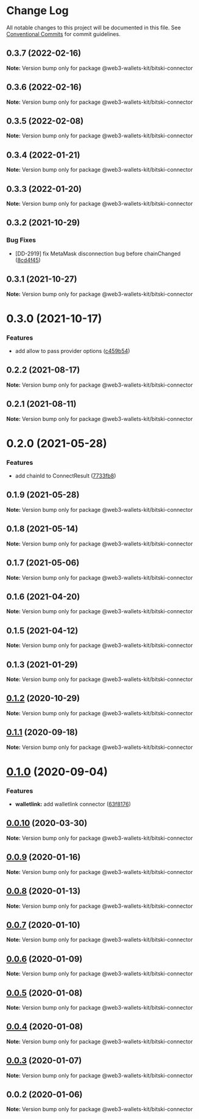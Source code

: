 # Change Log

All notable changes to this project will be documented in this file.
See [Conventional Commits](https://conventionalcommits.org) for commit guidelines.

## 0.3.7 (2022-02-16)

**Note:** Version bump only for package @web3-wallets-kit/bitski-connector





## 0.3.6 (2022-02-16)

**Note:** Version bump only for package @web3-wallets-kit/bitski-connector





## 0.3.5 (2022-02-08)

**Note:** Version bump only for package @web3-wallets-kit/bitski-connector





## 0.3.4 (2022-01-21)

**Note:** Version bump only for package @web3-wallets-kit/bitski-connector





## 0.3.3 (2022-01-20)

**Note:** Version bump only for package @web3-wallets-kit/bitski-connector





## 0.3.2 (2021-10-29)


### Bug Fixes

* [DD-2919] fix MetaMask disconnection bug before chainChanged ([8cd4f45](https://github.com/akropolisio/web3-wallets-kit/commit/8cd4f45074d8893f82e33fa79710fa2911b829a7))





## 0.3.1 (2021-10-27)

**Note:** Version bump only for package @web3-wallets-kit/bitski-connector





# 0.3.0 (2021-10-17)


### Features

* add allow to pass provider options ([c459b54](https://github.com/akropolisio/web3-wallets-kit/commit/c459b54380fa88a13dae0d63a2b23eaa95bc6090))





## 0.2.2 (2021-08-17)

**Note:** Version bump only for package @web3-wallets-kit/bitski-connector





## 0.2.1 (2021-08-11)

**Note:** Version bump only for package @web3-wallets-kit/bitski-connector





# 0.2.0 (2021-05-28)


### Features

* add chainId to ConnectResult ([7733fb8](https://github.com/akropolisio/web3-wallets-kit/commit/7733fb8badc43fd29b77de972c65772b5013734a))





## 0.1.9 (2021-05-28)

**Note:** Version bump only for package @web3-wallets-kit/bitski-connector





## 0.1.8 (2021-05-14)

**Note:** Version bump only for package @web3-wallets-kit/bitski-connector





## 0.1.7 (2021-05-06)

**Note:** Version bump only for package @web3-wallets-kit/bitski-connector





## 0.1.6 (2021-04-20)

**Note:** Version bump only for package @web3-wallets-kit/bitski-connector





## 0.1.5 (2021-04-12)

**Note:** Version bump only for package @web3-wallets-kit/bitski-connector





## 0.1.3 (2021-01-29)

**Note:** Version bump only for package @web3-wallets-kit/bitski-connector





## [0.1.2](https://github.com/akropolisio/web3-wallets-kit/compare/@web3-wallets-kit/bitski-connector@0.1.1...@web3-wallets-kit/bitski-connector@0.1.2) (2020-10-29)

**Note:** Version bump only for package @web3-wallets-kit/bitski-connector





## [0.1.1](https://github.com/akropolisio/web3-wallets-kit/compare/@web3-wallets-kit/bitski-connector@0.1.0...@web3-wallets-kit/bitski-connector@0.1.1) (2020-09-18)

**Note:** Version bump only for package @web3-wallets-kit/bitski-connector





# [0.1.0](https://github.com/akropolisio/web3-wallets-kit/compare/@web3-wallets-kit/bitski-connector@0.0.10...@web3-wallets-kit/bitski-connector@0.1.0) (2020-09-04)


### Features

* **walletlink:** add walletlink connector ([63f8176](https://github.com/akropolisio/web3-wallets-kit/commit/63f81765127f2a29bbf6adaacb204798b9519cd9))





## [0.0.10](https://github.com/akropolisio/web3-wallets-kit/compare/@web3-wallets-kit/bitski-connector@0.0.9...@web3-wallets-kit/bitski-connector@0.0.10) (2020-03-30)

**Note:** Version bump only for package @web3-wallets-kit/bitski-connector





## [0.0.9](https://github.com/akropolisio/web3-wallets-kit/compare/@web3-wallets-kit/bitski-connector@0.0.8...@web3-wallets-kit/bitski-connector@0.0.9) (2020-01-16)

**Note:** Version bump only for package @web3-wallets-kit/bitski-connector





## [0.0.8](https://github.com/akropolisio/web3-wallets-kit/compare/@web3-wallets-kit/bitski-connector@0.0.7...@web3-wallets-kit/bitski-connector@0.0.8) (2020-01-13)

**Note:** Version bump only for package @web3-wallets-kit/bitski-connector





## [0.0.7](https://github.com/akropolisio/web3-wallets-kit/compare/@web3-wallets-kit/bitski-connector@0.0.6...@web3-wallets-kit/bitski-connector@0.0.7) (2020-01-10)

**Note:** Version bump only for package @web3-wallets-kit/bitski-connector





## [0.0.6](https://github.com/akropolisio/web3-wallets-kit/compare/@web3-wallets-kit/bitski-connector@0.0.5...@web3-wallets-kit/bitski-connector@0.0.6) (2020-01-09)

**Note:** Version bump only for package @web3-wallets-kit/bitski-connector





## [0.0.5](https://github.com/akropolisio/web3-wallets-kit/compare/@web3-wallets-kit/bitski-connector@0.0.4...@web3-wallets-kit/bitski-connector@0.0.5) (2020-01-08)

**Note:** Version bump only for package @web3-wallets-kit/bitski-connector





## [0.0.4](https://github.com/akropolisio/web3-wallets-kit/compare/@web3-wallets-kit/bitski-connector@0.0.3...@web3-wallets-kit/bitski-connector@0.0.4) (2020-01-08)

**Note:** Version bump only for package @web3-wallets-kit/bitski-connector





## [0.0.3](https://github.com/akropolisio/web3-wallets-kit/compare/@web3-wallets-kit/bitski-connector@0.0.2...@web3-wallets-kit/bitski-connector@0.0.3) (2020-01-07)

**Note:** Version bump only for package @web3-wallets-kit/bitski-connector





## 0.0.2 (2020-01-06)

**Note:** Version bump only for package @web3-wallets-kit/bitski-connector
